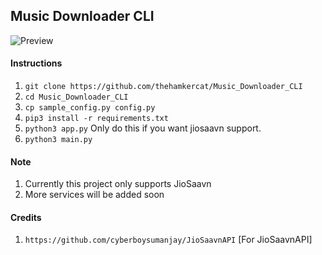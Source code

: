 ## Music Downloader CLI

![Preview](https://i.imgur.com/nVmmfDK.png)


#### Instructions

1.  `git clone https://github.com/thehamkercat/Music_Downloader_CLI`
2. `cd Music_Downloader_CLI`
3. `cp sample_config.py config.py`
4. `pip3 install -r requirements.txt`
5. `python3 app.py` Only do this if you want jiosaavn support.
6. `python3 main.py`


#### Note
1. Currently this project only supports JioSaavn
2. More services will be added soon


#### Credits

1. `https://github.com/cyberboysumanjay/JioSaavnAPI` [For JioSaavnAPI]
